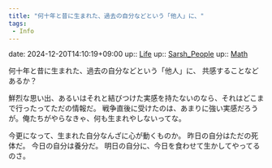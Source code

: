 ```yaml
---
title: "何十年と昔に生まれた、過去の自分などという「他人」に、"
tags:
 - Info
---
```


date: 2024-12-20T14:10:19+09:00
up:: [Life](../Bar/Novel/Chaos/Life.md)
up:: [Sarsh_People](../Bar/Novel/Nacaria/Sarsh_People.md)
up:: [Math](../Bar/Novel/Topics/Math.md)

何十年と昔に生まれた、過去の自分などという「他人」に、
共感することなどあるか？

鮮烈な思い出、あるいはそれと結びつけた実感を持たないのなら、それはどこまで行ったってただの情報だ。
戦争直後に受けたのは、あまりに強い実感だろうが。俺たちがやらなきゃ、何も生まれやしないってな。

今更になって、生まれた自分なんざに心が動くものか。
昨日の自分はただの死体だ。
今日の自分は養分だ。
明日の自分に、今日を食わせて生かしてやってるのさ。